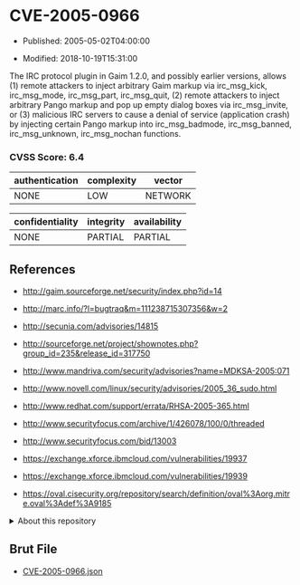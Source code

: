 # CVE-2005-0966

- Published: 2005-05-02T04:00:00

- Modified: 2018-10-19T15:31:00

The IRC protocol plugin in Gaim 1.2.0, and possibly earlier versions, allows (1) remote attackers to inject arbitrary Gaim markup via irc_msg_kick, irc_msg_mode, irc_msg_part, irc_msg_quit, (2) remote attackers to inject arbitrary Pango markup and pop up empty dialog boxes via irc_msg_invite, or (3) malicious IRC servers to cause a denial of service (application crash) by injecting certain Pango markup into irc_msg_badmode, irc_msg_banned, irc_msg_unknown, irc_msg_nochan functions.

### CVSS Score: **6.4**

| authentication | complexity | vector |
| --- | --- | --- |
| NONE | LOW | NETWORK |

| confidentiality | integrity | availability |
| --- | --- | --- |
| NONE | PARTIAL | PARTIAL |

## References

* http://gaim.sourceforge.net/security/index.php?id=14

* http://marc.info/?l=bugtraq&m=111238715307356&w=2

* http://secunia.com/advisories/14815

* http://sourceforge.net/project/shownotes.php?group_id=235&release_id=317750

* http://www.mandriva.com/security/advisories?name=MDKSA-2005:071

* http://www.novell.com/linux/security/advisories/2005_36_sudo.html

* http://www.redhat.com/support/errata/RHSA-2005-365.html

* http://www.securityfocus.com/archive/1/426078/100/0/threaded

* http://www.securityfocus.com/bid/13003

* https://exchange.xforce.ibmcloud.com/vulnerabilities/19937

* https://exchange.xforce.ibmcloud.com/vulnerabilities/19939

* https://oval.cisecurity.org/repository/search/definition/oval%3Aorg.mitre.oval%3Adef%3A9185

<details>
<summary>About this repository</summary> 

  This repository is part of the project [Live Hack CVE](https://github.com/Live-Hack-CVE). Main website can be found [www.live-hack.org](https://www.live-hack.org) 
  
  Made by [Sn0wAlice](https://github.com/Sn0wAlice) for the people that care about security and need to have a feed of the latest CVEs. Hope you enjoy it, don't forget to star the repo and follow me on [Twitter](https://twitter.com/Sn0wAlice) and [Github](https://github.com/Sn0wAlice). And that is my [personnal website](https://www.alice-snow.me/)

  - [Home Page](https://github.com/Live-Hack-CVE)
  - [Framework](https://github.com/Live-Hack-CVE/cve-framework)
  - [CVE database](https://github.com/Live-Hack-CVE/full_database)
  - [Changelog](https://github.com/Live-Hack-CVE/Changelog)
</details>

## Brut File

* [CVE-2005-0966.json](https://raw.githubusercontent.com/Live-Hack-CVE/full_database/main/cves/2005/CVE-2005-0966.json)

